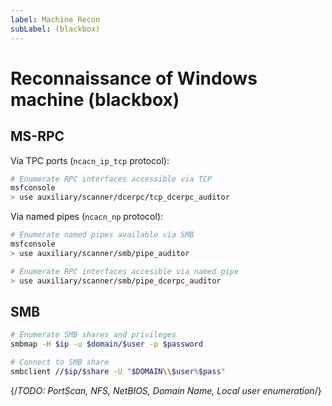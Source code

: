 ```yaml
---
label: Machine Recon
subLabel: (blackbox)
---
```


# Reconnaissance of Windows machine (blackbox)

## MS-RPC

Via TPC ports (`ncacn_ip_tcp` protocol):

```bash
# Enumerate RPC interfaces accessible via TCP
msfconsole
> use auxiliary/scanner/dcerpc/tcp_dcerpc_auditor
```

Via named pipes (`ncacn_np` protocol):

```bash
# Enumerate named pipes available via SMB
msfconsole
> use auxiliary/scanner/smb/pipe_auditor

# Enumerate RPC interfaces accesible via named pipe
> use auxiliary/scanner/smb/pipe_dcerpc_auditor
```

## SMB

```bash
# Enumerate SMB shares and privileges
smbmap -H $ip -u $domain/$user -p $password

# Connect to SMB share
smbclient //$ip/$share -U "$DOMAIN\\$user%$pass"
```

{/*TODO: PortScan, NFS, NetBIOS, Domain Name, Local user enumeration*/}